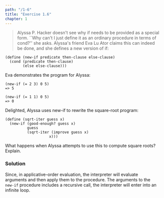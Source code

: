 ```yaml
---
path: "/1-6"
title: "Exercise 1.6"
chapter: 1
---
```


> Alyssa P. Hacker doesn't see why if needs to be provided as a special form. ``Why can't I just define it as an ordinary procedure in terms of cond?'' she asks. Alyssa's friend Eva Lu Ator claims this can indeed be done, and she defines a new version of if:

    (define (new-if predicate then-clause else-clause)
      (cond (predicate then-clause)
            (else else-clause)))

Eva demonstrates the program for Alyssa:

    (new-if (= 2 3) 0 5)
    => 5

    (new-if (= 1 1) 0 5)
    => 0

Delighted, Alyssa uses new-if to rewrite the square-root program:

    (define (sqrt-iter guess x)
      (new-if (good-enough? guess x)
              guess
              (sqrt-iter (improve guess x)
                        x)))

What happens when Alyssa attempts to use this to compute square roots? Explain.


### Solution

Since, in applicative-order evaluation, the interpreter will evaluate arguments and then apply them to the procedure. The arguments to the `new-if` procedure includes a recursive call, the interpreter will enter into an infinite loop.

